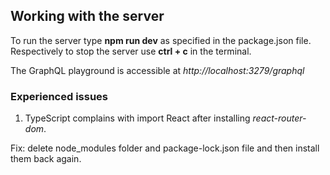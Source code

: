 ## Working with the server

To run the server type **npm run dev** as specified in the package.json file. Respectively to stop the server use **ctrl + c** in the terminal.

The GraphQL playground is accessible at *http://localhost:3279/graphql*


### Experienced issues

1. TypeScript complains with import React after installing *react-router-dom*.

Fix: delete node_modules folder and package-lock.json file and then install them back again.

